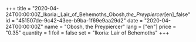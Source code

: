 +++
title = "2020-04-24T00:00:00Z_Ikoria:_Lair_of_Behemoths_Obosh,_the_Preypiercer_[en]_false"
id = "451507de-9c42-43ee-b9ba-1f69e9aa29d2"
date = "2020-04-24T00:00:00Z"
name = "Obosh, the Preypiercer"
lang = ["en"]
price = "0.35"
quantity = 1
foil = false
set = "Ikoria: Lair of Behemoths"
+++
